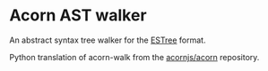 # Acorn AST walker

An abstract syntax tree walker for the
[ESTree](https://github.com/estree/estree) format.

Python translation of acorn-walk from the [acornjs/acorn](https://github.com/acornjs/acorn/blob/master/acorn-walk) repository.